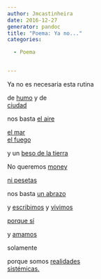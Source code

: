 ```yaml
---
author: Jmcastinheira
date: 2016-12-27
generator: pandoc
title: "Poema: Ya no..."
categories:

  - Poema


---
```




<div>

Ya no es necesaria esta rutina



<div>

de [humo](http://flickr.com/photos/shiroko/210939916/) y de\
[ciudad](http://flickr.com/photos/45street/55332062/)



<div>

nos basta [el aire](http://flickr.com/photos/clarordelluna/485002037/)



<div>

[el mar](http://flickr.com/photos/yarret/284701131/)\
[el fuego](http://flickr.com/photos/odelot/173599313/)



<div>

y un [beso de la tierra](http://flickr.com/photos/encartist/228337230/)



No queremos [money\
](http://flickr.com/photos/amarilla/521939702/)

<div>

[ni pesetas\
](http://flickr.com/photos/amarilla/521939702/)



<div>

nos basta [un abrazo](http://flickr.com/photos/corbata1982/366886764/)



y [escribimos](http://flickr.com/photos/wakalani/163283207/) y
[vivimos](http://flickr.com/photos/satorarepo/1396943120/)

<div>

[porque
sí](http://www.zubiri.org/general/xzreview/2002/pdf/lolas_XZR2002.pdf)



y [amamos](http://flickr.com/photos/fabiolarebello/470674241/)

<div>

solamente



<div>

porque somos [realidades\
sistémicas.](http://www.euskalnet.net/adaher/tesis.htm)


